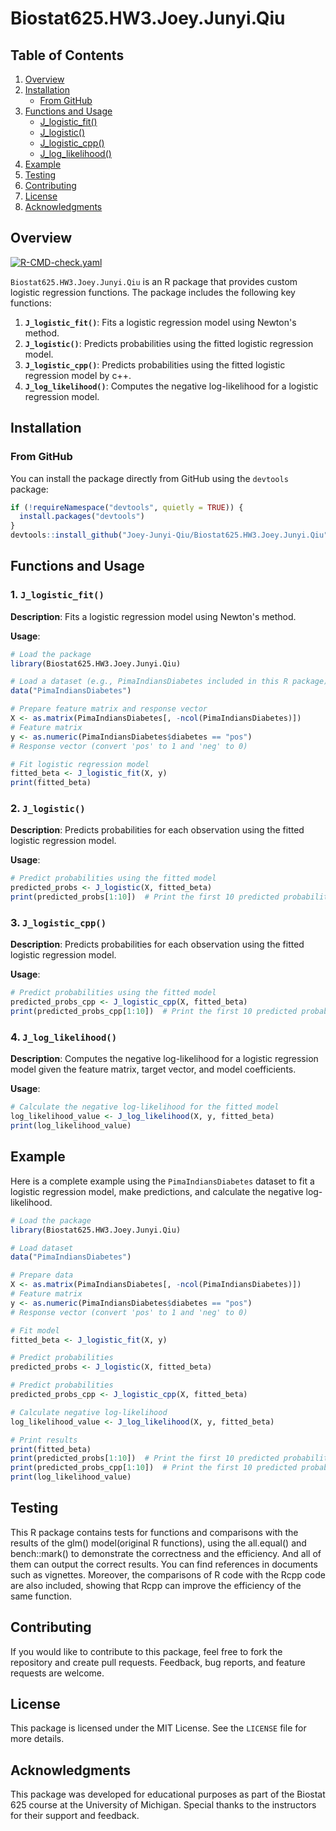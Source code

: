 # Biostat625.HW3.Joey.Junyi.Qiu

## Table of Contents

1. [Overview](#overview)
2. [Installation](#installation)
   - [From GitHub](#from-github)
3. [Functions and Usage](#functions-and-usage)
   - [J_logistic_fit()](#1-j_logistic_fit)
   - [J_logistic()](#2-j_logistic)
   - [J_logistic_cpp()](#3-j_logistic_cpp)
   - [J_log_likelihood()](#4-j_log_likelihood)
4. [Example](#example)
5. [Testing](#Testing)
6. [Contributing](#contributing)
7. [License](#license)
8. [Acknowledgments](#acknowledgments)

## Overview

[![R-CMD-check.yaml](https://github.com/Joey-Junyi-Qiu/Biostat625.HW3.Joey.Junyi.Qiu/actions/workflows/R-CMD-check.yaml/badge.svg)](https://github.com/Joey-Junyi-Qiu/Biostat625.HW3.Joey.Junyi.Qiu/actions/workflows/R-CMD-check.yaml)

`Biostat625.HW3.Joey.Junyi.Qiu` is an R package that provides custom logistic regression functions. The package includes the following key functions:

1. **`J_logistic_fit()`**: Fits a logistic regression model using Newton's method.
2. **`J_logistic()`**: Predicts probabilities using the fitted logistic regression model.
3. **`J_logistic_cpp()`**: Predicts probabilities using the fitted logistic regression model by c++.
4. **`J_log_likelihood()`**: Computes the negative log-likelihood for a logistic regression model.

## Installation

### From GitHub

You can install the package directly from GitHub using the `devtools` package:

```r
if (!requireNamespace("devtools", quietly = TRUE)) {
  install.packages("devtools")
}
devtools::install_github("Joey-Junyi-Qiu/Biostat625.HW3.Joey.Junyi.Qiu")
```

## Functions and Usage

### 1. `J_logistic_fit()`

**Description**: Fits a logistic regression model using Newton's method.

**Usage**:

```r
# Load the package
library(Biostat625.HW3.Joey.Junyi.Qiu)

# Load a dataset (e.g., PimaIndiansDiabetes included in this R package)
data("PimaIndiansDiabetes")

# Prepare feature matrix and response vector
X <- as.matrix(PimaIndiansDiabetes[, -ncol(PimaIndiansDiabetes)])
# Feature matrix
y <- as.numeric(PimaIndiansDiabetes$diabetes == "pos")
# Response vector (convert 'pos' to 1 and 'neg' to 0)

# Fit logistic regression model
fitted_beta <- J_logistic_fit(X, y)
print(fitted_beta)
```

### 2. `J_logistic()`

**Description**: Predicts probabilities for each observation using the fitted logistic regression model.

**Usage**:

```r
# Predict probabilities using the fitted model
predicted_probs <- J_logistic(X, fitted_beta)
print(predicted_probs[1:10])  # Print the first 10 predicted probabilities
```
### 3. `J_logistic_cpp()`

**Description**: Predicts probabilities for each observation using the fitted logistic regression model.

**Usage**:

```r
# Predict probabilities using the fitted model
predicted_probs_cpp <- J_logistic_cpp(X, fitted_beta)
print(predicted_probs_cpp[1:10])  # Print the first 10 predicted probabilities
```

### 4. `J_log_likelihood()`

**Description**: Computes the negative log-likelihood for a logistic regression model given the feature matrix, target vector, and model coefficients.

**Usage**:

```r
# Calculate the negative log-likelihood for the fitted model
log_likelihood_value <- J_log_likelihood(X, y, fitted_beta)
print(log_likelihood_value)
```

## Example

Here is a complete example using the `PimaIndiansDiabetes` dataset to fit a logistic regression model, make predictions, and calculate the negative log-likelihood.

```r
# Load the package
library(Biostat625.HW3.Joey.Junyi.Qiu)

# Load dataset
data("PimaIndiansDiabetes")

# Prepare data
X <- as.matrix(PimaIndiansDiabetes[, -ncol(PimaIndiansDiabetes)])
# Feature matrix
y <- as.numeric(PimaIndiansDiabetes$diabetes == "pos")
# Response vector (convert 'pos' to 1 and 'neg' to 0)

# Fit model
fitted_beta <- J_logistic_fit(X, y)

# Predict probabilities
predicted_probs <- J_logistic(X, fitted_beta)

# Predict probabilities
predicted_probs_cpp <- J_logistic_cpp(X, fitted_beta)

# Calculate negative log-likelihood
log_likelihood_value <- J_log_likelihood(X, y, fitted_beta)

# Print results
print(fitted_beta)
print(predicted_probs[1:10])  # Print the first 10 predicted probabilities
print(predicted_probs_cpp[1:10])  # Print the first 10 predicted probabilities
print(log_likelihood_value)
```

## Testing
This R package contains tests for functions and comparisons with the results of the glm() model(original R functions), using the all.equal() and bench::mark() to demonstrate the correctness and the efficiency. And all of them can output the correct results. You can find references in documents such as vignettes. Moreover, the comparisons of R code with the Rcpp code are also included, showing that Rcpp can improve the efficiency of the same function.


## Contributing

If you would like to contribute to this package, feel free to fork the repository and create pull requests. Feedback, bug reports, and feature requests are welcome.

## License

This package is licensed under the MIT License. See the `LICENSE` file for more details.

## Acknowledgments

This package was developed for educational purposes as part of the Biostat 625 course at the University of Michigan. Special thanks to the instructors for their support and feedback.








